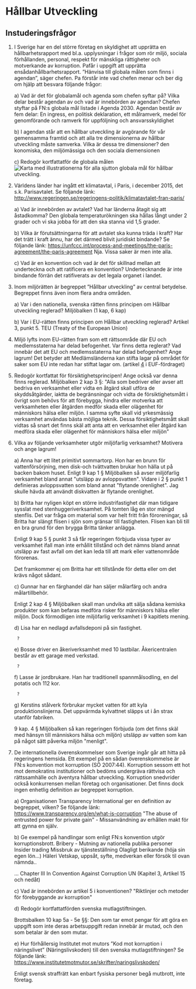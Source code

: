# Hållbar Utveckling



## Instuderingsfrågor
1. I  Sverige  har en  del större  företag  en  skyldighet  att  upprätta  en  hållbarhetsrapport  med  bl.a. upplysningar i frågor som rör miljö, sociala förhållanden, personal, respekt för mänskliga rättigheter och motverkande av korruption. Pafår i uppgift att upprätta ensådanhållbarhetsrapport. ”Hänvisa till globala målen som finns i agendan”, säger chefen. Pa förstår inte vad chefen menar och ber dig om hjälp att besvara följande frågor:
	
	a) Vad är det för globalamål och agenda som chefen syftar på? Vilka delar består agendan av och vad är innebörden av agendan?
	Chefen styftar på FN:s globala mål listade i Agenda 2030. Agendan består av fem delar: En ingress, en politisk deklaration, ett målramverk, medel för genomförande och ramverk för uppföljning och ansvarsskyldighet

	b) I agendan står att en hållbar utveckling är avgörande för vår gemensamma framtid och att alla tre dimensionerna av hållbar utveckling måste samverka. Vilka är dessa tre dimensioner?
	den konomiska, den miljömässiga och den sociala diemensionen

	c) Redogör kortfattatför de globala målen
		![Karta med illustrationerna för alla sjutton globala mål för hållbar utveckling. ](https://www.regeringen.se/contentassets/5433a82803b045ba8fe978e1a4025a8e/globala-malen-logo-och-ikoner.png?preset=Landscape_3x2_712x475)

2. Världens länder har ingått ett klimatavtal, i Paris, i december 2015, det s.k. Parisavtalet. Se följande länk: http://www.regeringen.se/regeringens-politik/klimatavtalet-fran-paris/

	a) Vad är innebörden av avtalet? Vad har länderna åtagit sig att åstadkomma?
	Den globala temperaturökningen ska hållas långt under 2 grader och vi ska jobba för att den ska stanna vid 1,5 grader.

	b) Vilka är förutsättningarna för att avtalet ska kunna träda i kraft? Har det trätt i kraft ännu, har det därmed blivit juridiskt bindande? Se följande länk: https://unfccc.int/process-and-meetings/the-paris-agreement/the-paris-agreement
	Nja. Vissa saker är men inte alla.

	c) Vad  är  en  konvention  och  vad  är  det  för  skillnad  mellan  att  underteckna  och  att  ratificera  en konvention?
	Undertecknande är inte bindande förrän det ratifiverats av det legala organet i landet.

3. Inom miljörätten är begreppet ”Hållbar utveckling” av central betydelse. Begreppet finns även inom flera andra områden.

	a) Var i den nationella, svenska rätten finns principen om Hållbar utveckling reglerad?
	Miljöbalken (1 kap, 6 kap)

	b) Var i EU-rätten finns principen om Hållbar utveckling reglerad?
	Artikel 3, punkt 5. TEU (Treaty of the European Union)
	
4. Miljö  lyfts  inom  EU-rätten  fram  som  ett  rättsområde  där  EU  och  medlemsstaterna  har  delad befogenhet.  Var  finns  detta  reglerat?  Vad  innebär  det  att  EU  och  medlemsstaterna  har  delad befogenhet? Ange lagrum! 
	Det betyder att Medlämsländerna kan stifta lagar på området för saker som EU inte redan har stiftat lagar om. 
 	(artikel [4](https://eur-lex.europa.eu/legal-content/SV/AUTO/?uri=celex:12012E004) i EUF-fördraget)
	

5. Redogör kortfattat för försiktighetsprincipen! Ange också var denna finns reglerad.
	Miljöbalken 2 kap 3 §: "Alla som bedriver eller avser att bedriva en verksamhet eller vidta en åtgärd skall utföra de skyddsåtgärder, iaktta de begränsningar och vidta de försiktighetsmått i övrigt som behövs för att förebygga, hindra eller motverka att verksamheten eller åtgärden medför skada eller olägenhet för människors hälsa eller miljön. I samma syfte skall vid yrkesmässig verksamhet användas bästa möjliga teknik. Dessa försiktighetsmått skall vidtas så snart det finns skäl att anta att en verksamhet eller åtgärd kan medföra skada eller olägenhet för människors hälsa eller miljön"

6. Vilka av följande verksamheter utgör miljöfarlig verksamhet? Motivera och ange lagrum!

	a) Anna har ett litet primitivt sommartorp. Hon har en brunn för vattenförsörjning, men disk-och tvättvatten brukar hon hälla ut på backen bakom huset.
	Enligt 9 kap 1 § Miljöbalken så avser miljöfarlig verksamhet bland annat "utsläpp av avloppsvatten". Vidare i 2 § punkt 1 definieras avloppsvatten som bland annat "flytande orenlighet". Jag skulle hävda att användt diskvatten är flytande orenlighet.

	b) Britta har nyligen köpt en större industrifastighet där man tidigare sysslat med stenhuggeriverksamhet. På tomten låg en stor mängd stenflis. Det var fråga om material som var helt fritt från föroreningar, så Britta har slängt flisen i sjön som gränsar till fastigheten. Flisen kan bli till en bra grund för den brygga Britta tänker anlägga.
	
	Enligt 9 kap 5 §  punkt 3 så får regeringen förbjuda vissa typer av verksamhet ifall man inte  erhållit tillstånd och det nämns bland annat utsläpp av fast avfall om det kan leda till att mark eller vattenområde förorenas.

	Det framkommer ej om Britta har ett tillstånde för detta eller om det krävs något sådant.

	c) Gunnar har en färghandel där han säljer målarfärg och andra målartillbehör.

	Enligt 2 kap 4 § Miljöbalken skall man undvika att sälja sådana kemiska produkter som kan befaras medföra risker för människors hälsa eller miljön. Dock förmodligen inte miljöfarlig verksamhet i 9 kapitlets mening.

	d) Lisa har en nedlagd avfallsdeponi på sin fastighet.

		?

	e) Bosse driver en åkeriverksamhet med 10 lastbilar. Åkericentralen består av ett garage med verkstad.

		?

	f) Lasse är jordbrukare. Han har traditionell spannmålsodling, en del potatis och 112 kor.

		?

	g) Kerstins stålverk förbrukar mycket vatten för att kyla produktionslinjerna. Det uppvärmda kylvattnet släpps ut i ån strax utanför fabriken.

	9 kap. 4 § Miljöbalken så kan regeringen förbjuda (om det finns skäl med hänsyn till människors hälsa och miljön) utsläpp av vatten som kan på något sätt påverka miljön "menligt".

7. De internationella överenskommelser som Sverige ingår går att hitta på regeringens hemsida. Ett exempel på en sådan överenskommelse är FN:s konvention mot korruption (SÖ 2007:44). Korruption sessom ett hot mot demokratins institutioner och bedöms undergräva rättvisa och rättssamhälle och äventyra hållbar utveckling. Korruption snedvrider också konkurrensen mellan företag och organisationer. Det finns dock ingen enhetlig definition av begreppet korruption.

	a) Organisationen Transparency International ger en definition av begreppet, vilken? Se följande länk: https://www.transparency.org/en/what-is-corruption 
	"The abuse of entrusted power for private gain" - Missanvändning av erhållen makt för att gynna en själv.

	b) Ge exempel på handlingar som enligt FN:s konvention utgör korruptionsbrott.
	Bribery - Mutning av nationella publika personer
	Insider trading
	Missbruk av tjänsteställning
	Olagligt berikande (höja sin egen lön...)
	Häleri
	Vetskap, uppsåt, syfte, medverkan eller försök til ovan nämnda..

	... Chapter III In Convention Against Corruption UN (Kapitel 3, Artikel 15 och nedåt)

	c) Vad är innebörden av artikel 5 i konventionen?
	"Riktlinjer och metoder för förebyggande av korruption"

	
	d) Redogör kortfattatförden svenska mutlagstiftningen.
	
	Brottsbalken 10 kap 5a - 5e §§: Den som tar emot pengar för att göra en uppgift som inte deras arbetsuppgift redan innebär är mutad, och den som betalar är den som mutar. 

	e) Hur förhållersig Institutet mot mutors ”Kod mot korruption i näringslivet” (Näringslivskoden) till den svenska mutlagstiftningen? Se följande länk: https://www.institutetmotmutor.se/skrifter/naringslivskoden/

	Enligt svensk straffrätt kan enbart fysiska personer begå mutbrott, inte företag.

	